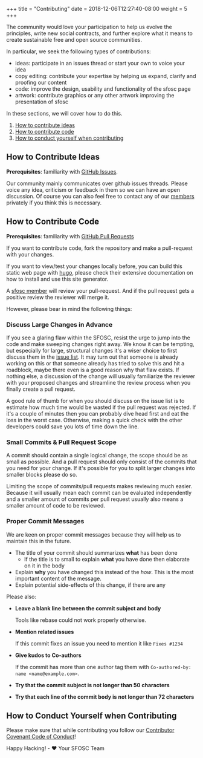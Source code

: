 +++
title = "Contributing"
date = 2018-12-06T12:27:40-08:00
weight = 5
+++

The community would love your participation to help us evolve the principles, write new social
contracts, and further explore what it means to create sustainable free and
open source communities.

In particular, we seek the following types of contributions:

 * ideas: participate in an issues thread or start your own to voice your idea
 * copy editing: contribute your expertise by helping us expand, clarify and proofing our content
 * code: improve the design, usability and functionality of the sfosc page
 * artwork: contribute graphics or any other artwork improving the presentation of sfosc

In these sections, we will cover how to do this.

1. [How to contribute ideas](#how-to-contribute-ideas)
1. [How to contribute code](#how-to-contribute-code)
1. [How to conduct yourself when contributing](#how-to-conduct-yourself-when-contributing)

## How to Contribute Ideas
**Prerequisites**: familiarity with [GitHub Issues](https://guides.github.com/features/issues/).

Our community mainly communicates over github issues threads. Please voice any idea,
criticism or feedback in them so we can have an open discussion. Of course you can
also feel free to contact any of our [members](https://github.com/sfosc/sfosc/blob/master/MEMBERSHIP.md)
privately if you think this is necessary.

## How to Contribute Code
**Prerequisites**: familiarity with [GitHub Pull Requests](https://help.github.com/articles/using-pull-requests)

If you want to contribute code, fork the repository and make a pull-request
with your changes.

If you want to view/test your changes locally before, you can build this static
web page with [hugo](https://gohugo.io/), please check their extensive documentation
on how to install and use this site generator.

A [sfosc member](https://github.com/sfosc/sfosc/blob/master/MEMBERSHIP.md)
will review your pull-request. And if the pull request gets a positive review
the reviewer will merge it.

However, please bear in mind the following things:

### Discuss Large Changes in Advance

If you see a glaring flaw within the SFOSC, resist the urge to jump into the
code and make sweeping changes right away. We know it can be tempting, but
especially for large, structural changes it's a wiser choice to first discuss
them in the [issue list](https://github.com/sfosc/sfosc/issues).
It may turn out that someone is already working on this or that someone already
has tried to solve this and hit a roadblock, maybe there even is a good reason
why that flaw exists. If nothing else, a discussion of the change will usually
familiarize the reviewer with your proposed changes and streamline the review
process when you finally create a pull request.

A good rule of thumb for when you should discuss on the issue list is to
estimate how much time would be wasted if the pull request was rejected. If
it's a couple of minutes then you can probably dive head first and eat the loss
in the worst case. Otherwise, making a quick check with the other developers
could save you lots of time down the line.

### Small Commits & Pull Request Scope

A commit should contain a single logical change, the scope should be as small
as possible. And a pull request should only consist of the commits that you
need for your change. If it's possible for you to split larger changes into
smaller blocks please do so.

Limiting the scope of commits/pull requests makes reviewing much easier.
Because it will usually mean each commit can be evaluated independently and a
smaller amount of commits per pull request usually also means a smaller amount
of code to be reviewed.

### Proper Commit Messages

We are keen on proper commit messages because they will help us to maintain
this in the future.

- The title of your commit should summarizes **what** has been done
  - If the title is to small to explain **what** you have done then elaborate on it in the body
- Explain **why** you have changed this instead of the *how*. This is the most important content of the message.
- Explain potential side-effects of this change, if there are any

Please also:

- **Leave a blank line between the commit subject and body**

  Tools like rebase could not work properly otherwise.

- **Mention related issues**

  If this commit fixes an issue you need to mention it like `Fixes #1234`

- **Give kudos to Co-authors**

  If the commit has more than one author tag them with `Co-authored-by: name <name@example.com>`.

- **Try that the commit subject is not longer than 50 characters**

- **Try that each line of the commit body is not longer than 72 characters**

## How to Conduct Yourself when Contributing
Please make sure that while contributing you follow our
[Contributor Covenant Code of Conduct](https://github.com/sfosc/sfosc/blob/master/CODE_OF_CONDUCT.md)!

Happy Hacking! - :heart: Your SFOSC Team
